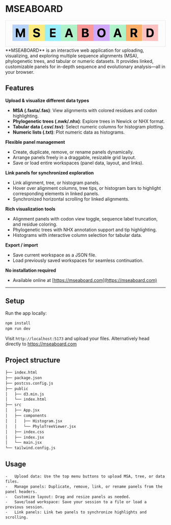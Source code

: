 # MSEABOARD

<img src="./animatedtitle.gif"/>
**MSEABOARD** is an interactive web application for uploading, visualizing, and exploring multiple sequence alignments (MSA), phylogenetic trees, and tabular or numeric datasets. It provides linked, customizable panels for in-depth sequence and evolutionary analysis—all in your browser.

## Features

 **Upload & visualize different data types**
- **MSA (.fasta/.fas)**: View alignments with colored residues and codon highlighting.
- **Phylogenetic trees (.nwk/.nhx)**: Explore trees in Newick or NHX format.
- **Tabular data (.csv/.tsv)**: Select numeric columns for histogram plotting.
- **Numeric lists (.txt)**: Plot numeric data as histograms.

 **Flexible panel management**
- Create, duplicate, remove, or rename panels dynamically.
- Arrange panels freely in a draggable, resizable grid layout.
- Save or load entire workspaces (panel data, layout, and links).

 **Link panels for synchronized exploration**
- Link alignment, tree, or histogram panels.
- Hover over alignment columns, tree tips, or histogram bars to highlight corresponding elements in linked panels.
- Synchronized horizontal scrolling for linked alignments.

 **Rich visualization tools**
- Alignment panels with codon view toggle, sequence label truncation, and residue coloring.
- Phylogenetic trees with NHX annotation support and tip highlighting.
- Histograms with interactive column selection for tabular data.

 **Export / import**
- Save current workspace as a JSON file.
- Load previously saved workspaces for seamless continuation.

 **No installation required**
- Available online at [https://mseaboard.com](https://mseaboard.com)

---

## Setup

Run the app locally:

```bash
npm install
npm run dev
```

Visit `http://localhost:5173` and upload your files. Alternatively head directly to https://mseaboard.com

## Project structure

```bash
├── index.html
├── package.json
├── postcss.config.js
├── public
│   ├── d3.min.js
│   └── index.html
├── src
│   ├── App.jsx
│   ├── components
│   │   ├── Histogram.jsx
│   │   └── PhyloTreeViewer.jsx
│   ├── index.css
│   ├── index.jsx
│   └── main.jsx
└── tailwind.config.js
```

## Usage
	-	Upload data: Use the top menu buttons to upload MSA, tree, or data files.
	-	Manage panels: Duplicate, remove, link, or rename panels from the panel headers.
	-	Customize layout: Drag and resize panels as needed.
	-	Save/load workspace: Save your session to a file or load a previous session.
	-	Link panels: Link two panels to synchronize highlights and scrolling.

